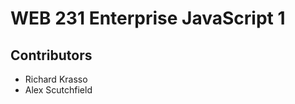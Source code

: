 <h1>WEB 231 Enterprise JavaScript 1</h1>
<h2>Contributors</h2>
<ul>
  <li>Richard Krasso</li>
  <li>Alex Scutchfield</li>
</ul>
